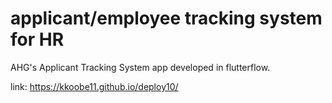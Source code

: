 # applicant/employee tracking system for HR


AHG's Applicant Tracking System app developed in flutterflow.


link: https://kkoobe11.github.io/deploy10/
